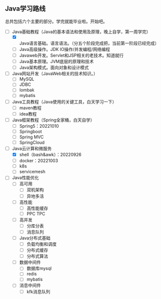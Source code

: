## Java学习路线

总共包括六个主要的部分。学完就能毕业啦。开始吧。
* [ ] Java基础教程（Java的基本语法和使用及原理，晚上自学，第一周学完）
    * [X] Java语言基础。语言语法。（分五个阶段完成把，当前第一阶段已经完成）
    * [ ] Java高级操作。JDK IO操作/并发编程/网络编程
    * [ ] Javaweb开发。Servlet和JSP相关的老技术。知道就行
    * [ ] Java基本原理。JVM底层的原理和技术
    * [ ] Java架构模式。面向对象和设计模式
* [ ] Java网站开发（JavaWeb相关的技术知识。）
    * [ ] MySQL
    * [ ] JDBC
    * [ ] lombak
    * [ ] mybatis
* [ ] Java工具教程（Java使用的关键工具，白天学习一下）
    * [ ] maven教程
    * [ ] idea教程
* [ ] Java框架教程（Spring全家桶，白天自学）
    * [ ] Spring5：20221010
    * [ ] Springboot
    * [ ] Spring MVC
    * [ ] SpringCloud
* [ ] Java云计算和微服务
    * [x] shell（bash&awk）：20220926
    * [ ] docker：20221003
    * [ ] k8s
    * [ ] servicemesh
* [ ] Java性能优化
    * [ ] 高可用
      * [ ] 双机架构
      * [ ] 异地多活
    * [ ] 高性能
      * [ ] 高性能缓存
      * [ ] PPC TPC
    * [ ] 高并发
      * [ ] 分库分表
      * [ ] 消息队列
  * [ ] Java分布式基础
      * [ ] 负载均衡和调度
      * [ ] 分布式缓存
      * [ ] 分布式算法
  * [ ] 数据中间件
      * [ ] 数据库mysql
      * [ ] redis
      * [ ] mybatis
  * [ ] 消息中间件
      * [ ] kfk消息队列
